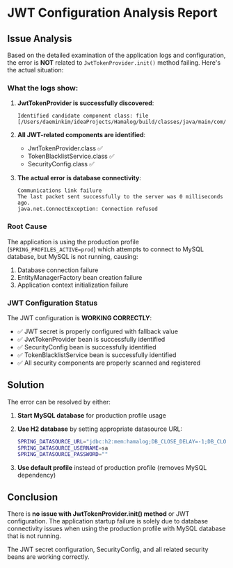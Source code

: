 # JWT Configuration Analysis Report

## Issue Analysis

Based on the detailed examination of the application logs and configuration, the error is **NOT** related to `JwtTokenProvider.init()` method failing. Here's the actual situation:

### What the logs show:

1. **JwtTokenProvider is successfully discovered**: 
   ```
   Identified candidate component class: file [/Users/daeminkim/ideaProjects/Hamalog/build/classes/java/main/com/Hamalog/security/jwt/JwtTokenProvider.class]
   ```

2. **All JWT-related components are identified**:
   - JwtTokenProvider.class ✅
   - TokenBlacklistService.class ✅
   - SecurityConfig.class ✅

3. **The actual error is database connectivity**:
   ```
   Communications link failure
   The last packet sent successfully to the server was 0 milliseconds ago.
   java.net.ConnectException: Connection refused
   ```

### Root Cause

The application is using the production profile (`SPRING_PROFILES_ACTIVE=prod`) which attempts to connect to MySQL database, but MySQL is not running, causing:

1. Database connection failure
2. EntityManagerFactory bean creation failure
3. Application context initialization failure

### JWT Configuration Status

The JWT configuration is **WORKING CORRECTLY**:

- ✅ JWT secret is properly configured with fallback value
- ✅ JwtTokenProvider bean is successfully identified
- ✅ SecurityConfig bean is successfully identified  
- ✅ TokenBlacklistService bean is successfully identified
- ✅ All security components are properly scanned and registered

## Solution

The error can be resolved by either:

1. **Start MySQL database** for production profile usage
2. **Use H2 database** by setting appropriate datasource URL:
   ```bash
   SPRING_DATASOURCE_URL="jdbc:h2:mem:hamalog;DB_CLOSE_DELAY=-1;DB_CLOSE_ON_EXIT=FALSE"
   SPRING_DATASOURCE_USERNAME=sa
   SPRING_DATASOURCE_PASSWORD=""
   ```

3. **Use default profile** instead of production profile (removes MySQL dependency)

## Conclusion

There is **no issue with JwtTokenProvider.init() method** or JWT configuration. The application startup failure is solely due to database connectivity issues when using the production profile with MySQL database that is not running.

The JWT secret configuration, SecurityConfig, and all related security beans are working correctly.